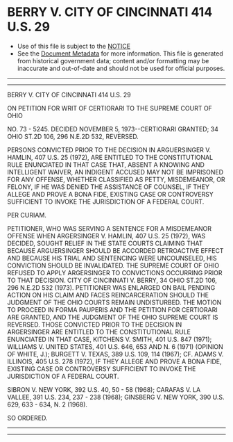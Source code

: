 ---
---

# BERRY V. CITY OF CINCINNATI 414 U.S. 29

* Use of this file is subject to the [NOTICE](https://github.com/publicdocs/notice/blob/master/NOTICE)
* See the [Document Metadata](../../../) for more information.
  This file is generated from historical government data; content and/or formatting may be inaccurate and out-of-date and should not be used for official purposes.

----------
----------

BERRY V. CITY OF CINCINNATI 414 U.S. 29

ON PETITION FOR WRIT OF CERTIORARI TO THE SUPREME COURT OF OHIO

NO. 73 - 5245.  DECIDED NOVEMBER 5, 1973--CERTIORARI GRANTED; 34 OHIO ST.2D 106, 296 N.E.2D 532, REVERSED.

PERSONS CONVICTED PRIOR TO THE DECISION IN ARGUERSINGER V. HAMLIN, 407 U.S. 25 (1972), ARE ENTITLED TO THE CONSTITUTIONAL RULE ENUNCIATED IN THAT CASE THAT, ABSENT A KNOWING AND INTELLIGENT WAIVER, AN INDIGENT ACCUSED MAY NOT BE IMPRISONED FOR ANY OFFENSE, WHETHER CLASSIFIED AS PETTY, MISDEMEANOR, OR FELONY, IF HE WAS DENIED THE ASSISTANCE OF COUNSEL, IF THEY ALLEGE AND PROVE A BONA FIDE, EXISTING CASE OR CONTROVERSY SUFFICIENT TO INVOKE THE JURISDICTION OF A FEDERAL COURT.

PER CURIAM.

PETITIONER, WHO WAS SERVING A SENTENCE FOR A MISDEMEANOR OFFENSE WHEN ARGERSINGER V. HAMLIN, 407 U.S. 25 (1972), WAS DECIDED, SOUGHT RELIEF IN THE STATE COURTS CLAIMING THAT BECAUSE ARGUERSINGER SHOULD BE ACCORDED RETROACTIVE EFFECT AND BECAUSE HIS TRIAL AND SENTENCING WERE UNCOUNSELED, HIS CONVICTION SHOULD BE INVALIDATED.  THE SUPREME COURT OF OHIO REFUSED TO APPLY ARGERSINGER TO CONVICTIONS OCCURRING PRIOR TO THAT DECISION.  CITY OF CINCINNATI V. BERRY, 34 OHIO ST.2D 106, 296 N.E.2D 532 (1973).  PETITIONER WAS ENLARGED ON BAIL PENDING ACTION ON HIS CLAIM AND FACES REINCARCERATION SHOULD THE JUDGMENT OF THE OHIO COURTS REMAIN UNDISTURBED.  THE MOTION TO PROCEED IN FORMA PAUPERIS AND THE PETITION FOR CERTIORARI ARE GRANTED, AND THE JUDGMENT OF THE OHIO SUPREME COURT IS REVERSED.  THOSE CONVICTED PRIOR TO THE DECISION IN ARGERSINGER ARE ENTITLED TO THE CONSTITUTIONAL RULE ENUNCIATED IN THAT CASE, KITCHENS V. SMITH, 401 U.S. 847 (1971); WILLIAMS V. UNITED STATES, 401 U.S. 646, 653 AND N. 6 (1971) (OPINION OF WHITE, J.); BURGETT V. TEXAS, 389 U.S. 109, 114 (1967); CF. ADAMS V. ILLINOIS, 405 U.S. 278 (1972), IF THEY ALLEGE AND PROVE A BONA FIDE, EXISTING CASE OR CONTROVERSY SUFFICIENT TO INVOKE THE JURISDICTION OF A FEDERAL COURT.

SIBRON V. NEW YORK, 392 U.S. 40, 50 - 58 (1968); CARAFAS V. LA VALLEE, 391 U.S. 234, 237 - 238 (1968); GINSBERG V. NEW YORK, 390 U.S. 629, 633 - 634, N. 2 (1968).

SO ORDERED.


----------
----------

